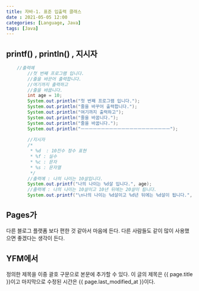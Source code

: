 ```yaml
---
title: 자바-1. 표준 입출력 클래스
date : 2021-05-05 12:00
categories: [Language, Java]
tags: [Java]
---
```


## printf() , println() , 지시자

```java
    //출력예
		//첫 번째 프로그램 입니다.
		//줄을 바꾼어 출력합니다.
		//여기까지 출력하고
		//줄을 바꿉니다.
		int age = 10;
		System.out.println("첫 번째 프로그램 입니다.");
		System.out.println("줄을 바꾸어 출력합니다.");
		System.out.println("여기까지 출력하고");
		System.out.println("줄을 바꿉니다.");
		System.out.println("줄을 바꿉니다.");
		System.out.println("ㅡㅡㅡㅡㅡㅡㅡㅡㅡㅡㅡㅡㅡㅡㅡㅡㅡㅡㅡㅡㅡㅡ");
		
		//지시자
		/*
		 * %d  : 10진수 정수 표현
		 * %f : 실수
		 * %c : 문자
		 * %s : 문자열
		 */
		//출력예 : 나의 나이는 10살입니다.
		System.out.printf("나의 나이는 %d살 입니다.", age);
		//출력예 : 나의 나이는 10살이고 10년 뒤에는 20살이 됩니다.
		System.out.printf("\n나의 나이는 %d살이고 %d년 뒤에는 %d살이 됩니다.", age, age, age+10);
```


## Pages가

다른 블로그 플랫폼 보다 편한 것 같아서 마음에 든다.
다른 사람들도 같이 많이 사용했으면 좋겠다는 생각이 든다.

## YFM에서

정의한 제목을 이중 괄호 구문으로 본문에 추가할 수 있다.
이 글의 제목은 {{ page.title }}이고
마지막으로 수정된 시간은 {{ page.last_modified_at }}이다.


